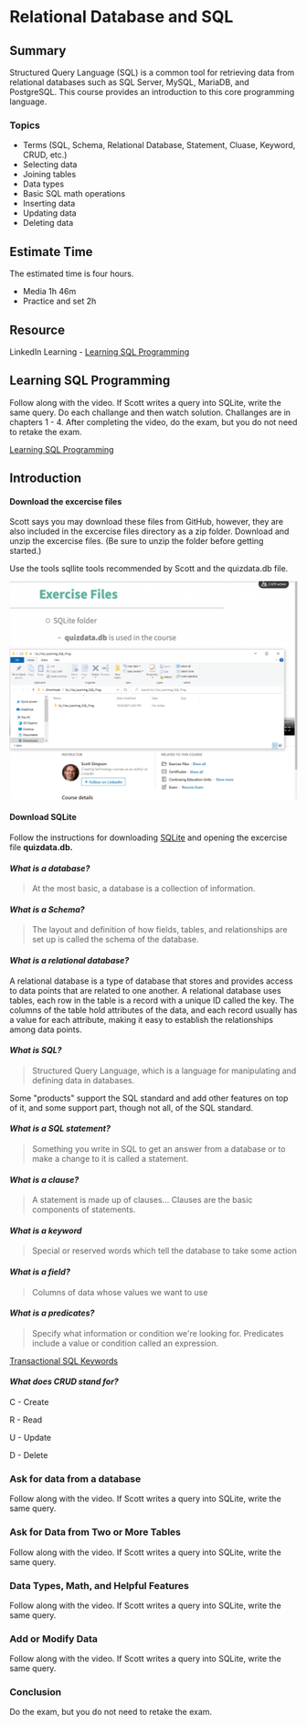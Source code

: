 # Relational Database and SQL

## Summary
Structured Query Language (SQL) is a common tool for retrieving data from relational databases such as SQL Server, MySQL, MariaDB, and PostgreSQL. This course provides an introduction to this core programming language.

### Topics

- Terms (SQL, Schema, Relational Database, Statement, Cluase, Keyword, CRUD, etc.)
- Selecting data
- Joining tables
- Data types
- Basic SQL math operations
- Inserting data
- Updating data
- Deleting data

## Estimate Time
The estimated time is four hours.
- Media 1h 46m
- Practice and set 2h

## Resource
LinkedIn Learning - [Learning SQL Programming](https://www.linkedin.com/learning/learning-sql-programming-8382385/learning-sql-programming)

## Learning SQL Programming 
Follow along with the video.  If Scott writes a query into SQLite, write the same query.  Do each challange and then watch solution.  Challanges are in chapters 1 - 4. After completing the video, do the exam, but you do not need to retake the exam.

[Learning SQL Programming](https://www.linkedin.com/learning/learning-sql-programming-8382385/learning-sql-programming)

## Introduction

#### Download the excercise files
Scott says you may download these files from GitHub, however, they are also included in the excercise files directory as a zip folder.  Download and unzip the excercise files.  (Be sure to unzip the folder before getting started.)

Use the tools sqllite tools recommended by Scott and the quizdata.db file.

![Excercise files](./img/excercise-files.png)

#### Download SQLite 

Follow the instructions for downloading [SQLite](https://sqlitebrowser.org/dl/) and opening the excercise file **quizdata.db.**

#### *What is a database?*
> At the most basic, a database is a collection of information.

#### *What is a Schema?*
> The layout and definition of how fields, tables, and relationships are set up is called the schema of the database.

#### *What is a relational database?*
A relational database is a type of database that stores and provides access to data points that are related to one another. A relational database uses tables, each row in the table is a record with a unique ID called the key. The columns of the table hold attributes of the data, and each record usually has a value for each attribute, making it easy to establish the relationships among data points.

#### *What is SQL?*
> Structured Query Language, which is a language for manipulating and defining data in databases.

Some "products" support the SQL standard and add other features on top of it, and some support part, though not all, of the SQL standard. 

#### *What is a SQL statement?*
> Something you write in SQL to get an answer from a database or to make a change to it is called a statement.

#### *What is a clause?*
> A statement is made up of clauses... Clauses are the basic components of statements.

#### *What is a keyword*
> Special or reserved words which tell the database to take some action

#### *What is a field?*
> Columns of data whose values we want to use 

#### *What is a predicates?*
> Specify what information or condition we're looking for. Predicates include a value or condition called an expression.

[Transactional SQL Keywords](https://docs.microsoft.com/en-us/sql/t-sql/language-elements/reserved-keywords-transact-sql?view=sql-server-ver15)

#### *What does CRUD stand for?*
C - Create

R - Read

U - Update

D - Delete

### Ask for data from a database
Follow along with the video.  If Scott writes a query into SQLite, write the same query.

### Ask for Data from Two or More Tables
Follow along with the video.  If Scott writes a query into SQLite, write the same query.

### Data Types, Math, and Helpful Features
Follow along with the video.  If Scott writes a query into SQLite, write the same query.

### Add or Modify Data
Follow along with the video.  If Scott writes a query into SQLite, write the same query. 

### Conclusion
Do the exam, but you do not need to retake the exam.